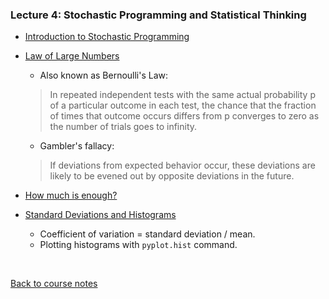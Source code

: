 ### Lecture 4: Stochastic Programming and Statistical Thinking

* [Introduction to Stochastic Programming](https://www.youtube.com/watch?v=ADB7EXNTVqs)

* [Law of Large Numbers](https://www.youtube.com/watch?v=Gauzb9JNaMQ)
  * Also known as Bernoulli's Law:
  
  > In repeated independent tests with the same actual probability p of a particular outcome in each test,
  the chance that the fraction of times that outcome occurs differs from p converges to zero as the number of trials goes to infinity.

  * Gambler's fallacy:
  
  >If deviations from expected behavior occur, these deviations are likely to be evened out by opposite deviations in the future. 
  
* [How much is enough?](https://www.youtube.com/watch?v=wbjZ332wGEo)

* [Standard Deviations and Histograms](https://www.youtube.com/watch?v=ky6rSZOoBws)
  * Coefficient of variation = standard deviation / mean.
  * Plotting histograms with `pyplot.hist` command.

<br>

[Back to course notes](../Course_Notes.md)
